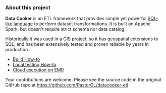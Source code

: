 ### About this project

**Data Cooker** is an ETL framework that provides simple yet powerful [SQL-like language](TDL4.html) to perform dataset transformations. It is built on Apache Spark, but doesn't require strict schema nor data catalog.
 
Historically it was used in a GIS project, so it has geospatial extensions to SQL, and has been extensively tested and proven reliable by years in production.

* [Build How-to](BUILD.md)
* [Local testing How-to](LOCAL.md)
* [Cloud execution on EMR](EMR.md) 

Your contributions are welcome. Please see the source code in the original GitHub repo at https://github.com/PastorGL/datacooker-etl
